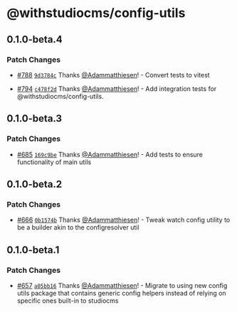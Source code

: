 # @withstudiocms/config-utils

## 0.1.0-beta.4

### Patch Changes

- [#788](https://github.com/withstudiocms/studiocms/pull/788) [`9d3784c`](https://github.com/withstudiocms/studiocms/commit/9d3784c1de98a4bc7bb913742c3977e16c87cc1b) Thanks [@Adammatthiesen](https://github.com/Adammatthiesen)! - Convert tests to vitest

- [#794](https://github.com/withstudiocms/studiocms/pull/794) [`c478f2d`](https://github.com/withstudiocms/studiocms/commit/c478f2dba7fb5cc923e0dbf0367fa2a050fcdc2d) Thanks [@Adammatthiesen](https://github.com/Adammatthiesen)! - Add integration tests for @withstudiocms/config-utils.

## 0.1.0-beta.3

### Patch Changes

- [#685](https://github.com/withstudiocms/studiocms/pull/685) [`169c9be`](https://github.com/withstudiocms/studiocms/commit/169c9be7649bbd9522c6ab68a9aeca4ebfc2b86d) Thanks [@Adammatthiesen](https://github.com/Adammatthiesen)! - Add tests to ensure functionality of main utils

## 0.1.0-beta.2

### Patch Changes

- [#666](https://github.com/withstudiocms/studiocms/pull/666) [`0b1574b`](https://github.com/withstudiocms/studiocms/commit/0b1574bfe32ef98dc62ed9082a132a540f0ad4ba) Thanks [@Adammatthiesen](https://github.com/Adammatthiesen)! - Tweak watch config utility to be a builder akin to the configresolver util

## 0.1.0-beta.1

### Patch Changes

- [#657](https://github.com/withstudiocms/studiocms/pull/657) [`a05bb16`](https://github.com/withstudiocms/studiocms/commit/a05bb16d3dd0d1a429558b4dce316ad7fb80b049) Thanks [@Adammatthiesen](https://github.com/Adammatthiesen)! - Migrate to using new config utils package that contains generic config helpers instead of relying on specific ones built-in to studiocms
